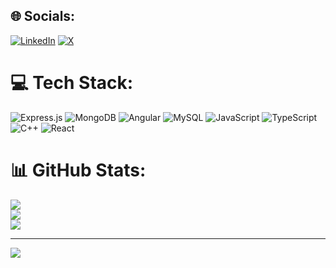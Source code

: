 
## 🌐 Socials:
[![LinkedIn](https://img.shields.io/badge/LinkedIn-%230077B5.svg?logo=linkedin&logoColor=white)](https://www.linkedin.com/in/darshit-bhuva-7b04b3204/) [![X](https://img.shields.io/badge/X-black.svg?logo=X&logoColor=white)](https://x.com/darshit__bhuva) 

# 💻 Tech Stack:
![Express.js](https://img.shields.io/badge/express.js-%23404d59.svg?style=for-the-badge&logo=express&logoColor=%2361DAFB) ![MongoDB](https://img.shields.io/badge/MongoDB-%234ea94b.svg?style=for-the-badge&logo=mongodb&logoColor=white) ![Angular](https://img.shields.io/badge/angular-%23DD0031.svg?style=for-the-badge&logo=angular&logoColor=white) ![MySQL](https://img.shields.io/badge/mysql-4479A1.svg?style=for-the-badge&logo=mysql&logoColor=white) ![JavaScript](https://img.shields.io/badge/javascript-%23323330.svg?style=for-the-badge&logo=javascript&logoColor=%23F7DF1E) ![TypeScript](https://img.shields.io/badge/typescript-%23007ACC.svg?style=for-the-badge&logo=typescript&logoColor=white) ![C++](https://img.shields.io/badge/c++-%2300599C.svg?style=for-the-badge&logo=c%2B%2B&logoColor=white) ![React](https://img.shields.io/badge/react-%2320232a.svg?style=for-the-badge&logo=react&logoColor=%2361DAFB)
# 📊 GitHub Stats:
![](https://github-readme-stats.vercel.app/api?username=DarshitBhuva&theme=swift&hide_border=false&include_all_commits=false&count_private=false)<br/>
![](https://github-readme-streak-stats.herokuapp.com/?user=DarshitBhuva&theme=swift&hide_border=false)<br/>
![](https://github-readme-stats.vercel.app/api/top-langs/?username=DarshitBhuva&theme=swift&hide_border=false&include_all_commits=false&count_private=false&layout=compact)

---
[![](https://visitcount.itsvg.in/api?id=DarshitBhuva&icon=5&color=1)](https://visitcount.itsvg.in)

<!-- Proudly created with GPRM ( https://gprm.itsvg.in ) -->
